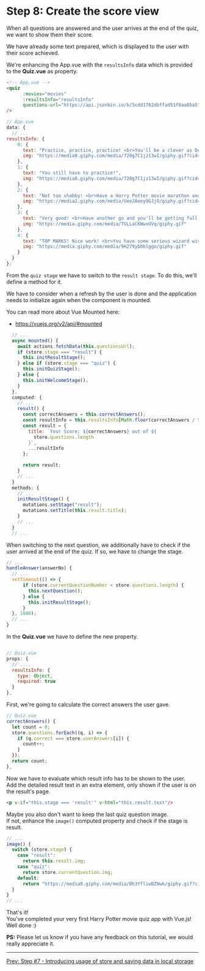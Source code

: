 # Step 8: Create the score view

When all questions are answered and the user arrives at the end of the quiz, we want to show them their score.

We have already some text prepared, which is displayed to the user with their score achieved.

We're enhancing the App.vue with the `resultsInfo` data which is provided to the **Quiz.vue** as property.

```html
<!-- App.vue -->
<quiz
      :movies="movies"
      :resultsInfo="resultsInfo"
      questions-url="https://api.jsonbin.io/b/5cdd1762dbffad51f8aa85a5"
/>
```

```javascript
// App.vue
data: {
  // ...
resultsInfo: {
    0: {
      text: "Practice, practice, practice! <br>You'll be a clever as Dumbledore in no time!",
      img: "https://media0.giphy.com/media/720g7C1jz13wI/giphy.gif?cid=3640f6095c869951776a4a7a5110b5dc"
    },
    1: {
      text: "You still have to practice!",
      img: "https://media0.giphy.com/media/720g7C1jz13wI/giphy.gif?cid=3640f6095c869951776a4a7a5110b5dc"
    },
    2: {
      text: "Not too shabby! <br>Have a Harry Potter movie marathon and then try again!",
      img: "https://media2.giphy.com/media/UeeJAeey9GJjO/giphy.gif?cid=3640f6095c869e703631634241b759c1"
    },
    3: {
      text: "Very good! <br>Have another go and you'll be getting full marks!",
      img: "https://media.giphy.com/media/TGLLaCKWwxUVq/giphy.gif"
    },
    4: {
      text: "TOP MARKS! Nice work! <br>You have some serious wizard wisdom!",
      img: "https://media.giphy.com/media/9H279yb0blggo/giphy.gif"
    }
  }
};
```

From the `quiz stage` we have to switch to the `result stage`. To do this, we'll define a method for it.  

We have to consider when a refresh by the user is done and the application needs to initialize again when the component is mounted.

You can read more about Vue Mounted here:  
- https://vuejs.org/v2/api/#mounted

```javascript
  // ...
  async mounted() {
    await actions.fetchData(this.questionsUrl);
    if (store.stage === "result") {
      this.initResultStage();
    } else if (store.stage === "quiz") {
      this.initQuizStage();
    } else {
      this.initWelcomeStage();
    }
  },
  computed: {
    // ...
    result() {
      const correctAnswers = this.correctAnswers();
      const resultInfo = this.resultsInfo[Math.floor(correctAnswers / 5)];
      const result = {
        title: `Your Score: ${correctAnswers} out of ${
          store.questions.length
        }`,
        ...resultInfo
      };

      return result;
    }
    // ...
  }
  methods: {
    // ...
    initResultStage() {
      mutations.setStage("result");
      mutations.setTitle(this.result.title);
    }
    // ...
  }
  // ...
```

When switching to the next question, we additionally have to check if the user arrived at the end of the quiz. If so, we have to change the stage.

```javascript
// ...
handleAnswer(answerNo) {
  // ...
  setTimeout(() => {
      if (store.currentQuestionNumber < store.questions.length) {
        this.nextQuestion();
      } else {
        this.initResultStage();
      }
  }, 1000);
  // ...
}
```

In the **Quiz.vue** we have to define the new property.

```javascript

// Quiz.vue
props: {
  // ....
  resultsInfo: {
    type: Object,
    required: true
  }
},
```

First, we're going to calculate the correct answers the user gave.

```javascript
// Quiz.vue
correctAnswers() {
  let count = 0;
  store.questions.forEach((q, i) => {
    if (q.correct === store.userAnswers[i]) {
      count++;
    }
  });
  return count;
},
```

Now we have to evaluate which result info has to be shown to the user.  
Add the detailed result text in an extra element, only shown if the user is on the result's page.

```html
<p v-if="this.stage === 'result'" v-html="this.result.text"/>
```

Maybe you also don't want to keep the last quiz question image.  
If not, enhance the `image()` computed property and check if the stage is result.

```javascript
// ...
image() {
  switch (store.stage) {
    case "result":
      return this.result.img;
    case "quiz":
      return store.currentQuestion.img;
    default:
      return "https://media0.giphy.com/media/Bh3YfliwBZNwk/giphy.gif?cid=3640f6095c852266776c6f746fb2fc67";
  }
}
// ...
```

That's it!  
You've completed your very first Harry Potter movie quiz app with Vue.js!
Well done :)

**PS:** Please let us know if you have any feedback on this tutorial, we would really appreciate it.

---
[Prev: Step #7 - Introducing usage of store and saving data in local storage](step7.md)
